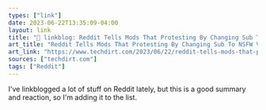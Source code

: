 ```yaml
---
types: ["link"]
date: 2023-06-22T13:35:09-04:00
layout: link
title: "🔗 linkblog: Reddit Tells Mods That Protesting By Changing Sub To NSFW Violates The Rules | Techdirt'"
art_title: "Reddit Tells Mods That Protesting By Changing Sub To NSFW Violates The Rules | Techdirt"
art_link: "https://www.techdirt.com/2023/06/22/reddit-tells-mods-that-protesting-by-changing-sub-to-nsfw-violates-the-rules/"
sources: ["techdirt.com"]
tags: ["Reddit"]
---
```

I've linkblogged a lot of stuff on Reddit lately, but this is a good summary and reaction, so I'm adding it to the list.  
 
